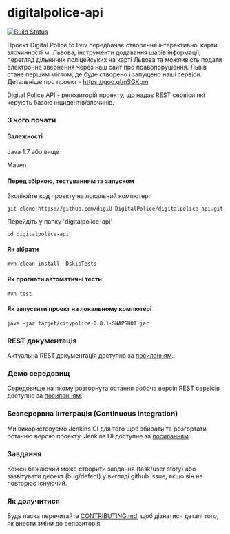 # digitalpolice-api
[![Build Status](http://162.211.230.155:8181/job/digitalpolice-java/badge/icon)](http://162.211.230.155:8181/job/digitalpolice-java/)

Проект Digital Police fo Lviv передбачає створення інтерактивної карти злочинності м. Львова, інструменти додавання шарів інформації, перегляд дільничих поліцейських на карті Львова та можливість подати електронне звернення через наш сайт про правопорушення. Львів стане першим містом, де буде створено і запущено наші сервіси. Детальніше про проект - https://goo.gl/nSGKpm

Digital Police API - репозиторій проекту, що надає REST сервіси які керують базою інцидентів/злочинів.

### З чого почати

#### Залежності

Java 1.7 або вище

Maven

#### Перед збіркою, тестуванням та запуском

Зкопіюйте код проекту на локальний компютер:

```
git clone https://github.com/digiU-DigitalPolice/digitalpolice-api.git
```

Перейдіть у папку 'digitalpolice-api'

```
cd digitalpolice-api
```

#### Як зібрати

```
mvn clean install -DskipTests
```

#### Як прогнати автоматичні тести

```
mvn test
```

#### Як запустити проект на локальному компютері

```
java -jar target/citypolice-0.0.1-SNAPSHOT.jar
```

### REST документація

Актуальна REST документація доступна за [посиланням](http://162.211.230.155:8080/docs/index.html).

### Демо середовищ

Середовище на якому розгорнута остання робоча версія REST сервісів доступне за [посиланням](http://162.211.230.155:8080/).

### Безперервна інтеграція (Continuous Integration)

Ми використовуємо Jenkins CI для того щоб збирати та розгортати останню версію проекту. Jenkins UI доступне за  [посиланням](http://162.211.230.155:8181/job/digitalpolice-java).

### Завдання

Кожен бажаючий може створити завдання (task/user story) або зазвітувати дефект (bug/defect) у вигляді github issue, якщо він не повторює існуючий.

### Як долучитися

Будь ласка перечитайте [CONTRIBUTING.md](https://github.com/digiU-DigitalPolice/digitalpolice-api/blob/master/CONTRIBUTING.md), щоб дізнатися деталі того, як внести зміни до репозиторія.
